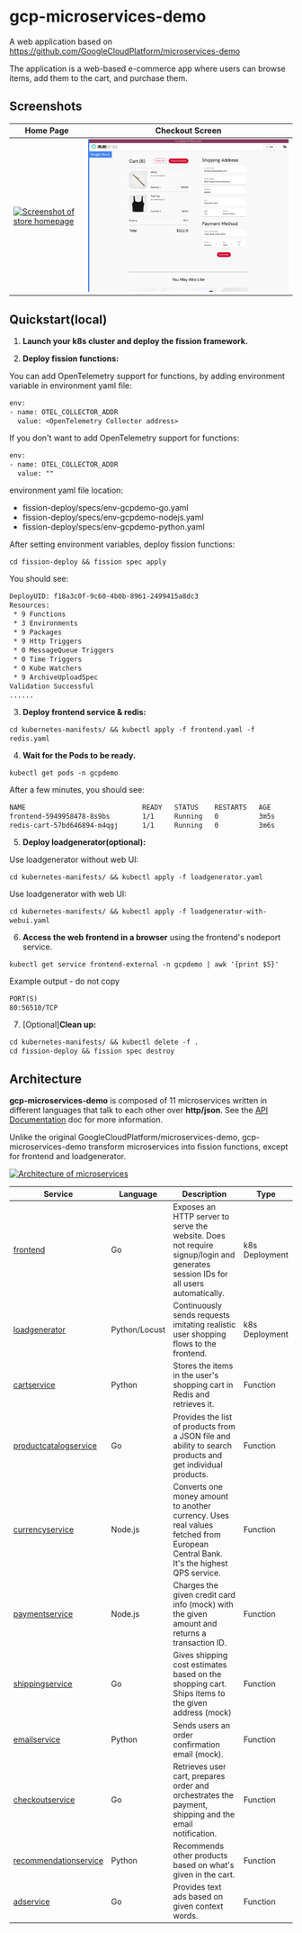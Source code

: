 # gcp-microservices-demo
A web application based on https://github.com/GoogleCloudPlatform/microservices-demo

The application is a web-based e-commerce app where users can browse items, add them to the cart, and purchase them.

## Screenshots
| Home Page | Checkout Screen |
| ----------|-----------------|
| [![Screenshot of store homepage](./docs/img/gcpdemo-frontend-1.png)](./docs/img/gcpdemo-frontend-1.png) | [![Screenshot of checkout screen](./docs/img/gcpdemo-frontend-2.png)](./docs/img/gcpdemo-frontend-2.png) |

## Quickstart(local)
1. **Launch your k8s cluster and deploy the fission framework.**

2. **Deploy fission functions:**

You can add OpenTelemetry support for functions, by adding environment variable in environment yaml file:
```
env:
- name: OTEL_COLLECTOR_ADDR
  value: <OpenTelemetry Collector address>
```
If you don't want to add OpenTelemetry support for functions:
```
env:
- name: OTEL_COLLECTOR_ADDR
  value: ""
```
environment yaml file location: 
- fission-deploy/specs/env-gcpdemo-go.yaml 
- fission-deploy/specs/env-gcpdemo-nodejs.yaml 
- fission-deploy/specs/env-gcpdemo-python.yaml

After setting environment variables, deploy fission functions:
```
cd fission-deploy && fission spec apply
```
You should see:
```
DeployUID: f18a3c0f-9c60-4b0b-8961-2499415a8dc3
Resources:
 * 9 Functions
 * 3 Environments
 * 9 Packages 
 * 9 Http Triggers 
 * 0 MessageQueue Triggers
 * 0 Time Triggers
 * 0 Kube Watchers
 * 9 ArchiveUploadSpec
Validation Successful
......
```

3. **Deploy frontend service & redis:**
```
cd kubernetes-manifests/ && kubectl apply -f frontend.yaml -f redis.yaml
```

4. **Wait for the Pods to be ready.**
```
kubectl get pods -n gcpdemo
```
After a few minutes, you should see:
```
NAME                             READY   STATUS    RESTARTS   AGE
frontend-5949958478-8s9bs        1/1     Running   0          3m5s
redis-cart-57bd646894-m4qgj      1/1     Running   0          3m6s
```

5. **Deploy loadgenerator(optional):**

Use loadgenerator without web UI:
```
cd kubernetes-manifests/ && kubectl apply -f loadgenerator.yaml
```

Use loadgenerator with web UI:
```
cd kubernetes-manifests/ && kubectl apply -f loadgenerator-with-webui.yaml
```

6. **Access the web frontend in a browser** using the frontend's nodeport service.
```
kubectl get service frontend-external -n gcpdemo | awk '{print $5}'
```
Example output - do not copy
```
PORT(S)
80:56510/TCP
```

7. [Optional]**Clean up:**
```
cd kubernetes-manifests/ && kubectl delete -f .
cd fission-deploy && fission spec destroy
```

## Architecture
**gcp-microservices-demo** is composed of 11 microservices written in different
languages that talk to each other over **http/json**. See the [API Documentation](./docs/api-documentation.md) doc for more information.

Unlike the original GoogleCloudPlatform/microservices-demo, gcp-microservices-demo transform microservices into fission functions, except for frontend and loadgenerator.

[![Architecture of
microservices](./docs/img/architecture-diagram.png)](./docs/img/architecture-diagram.png)

| Service | Language | Description | Type |
| ------- | -------- | ----------- | ---- |
| [frontend](./src/frontend) | Go | Exposes an HTTP server to serve the website. Does not require signup/login and generates session IDs for all users automatically. | k8s Deployment |
| [loadgenerator](./src/loadgenerator) | Python/Locust | Continuously sends requests imitating realistic user shopping flows to the frontend. | k8s Deployment |
| [cartservice](./src/cartservice) | Python | Stores the items in the user's shopping cart in Redis and retrieves it. | Function |
| [productcatalogservice](./src/productcatalogservice) | Go | Provides the list of products from a JSON file and ability to search products and get individual products. | Function |
| [currencyservice](./src/currencyservice) | Node.js | Converts one money amount to another currency. Uses real values fetched from European Central Bank. It's the highest QPS service. | Function |
| [paymentservice](./src/paymentservice) | Node.js | Charges the given credit card info (mock) with the given amount and returns a transaction ID. | Function |
| [shippingservice](./src/shippingservice) | Go | Gives shipping cost estimates based on the shopping cart. Ships items to the given address (mock) | Function |
| [emailservice](./src/emailservice) | Python | Sends users an order confirmation email (mock). | Function |
| [checkoutservice](./src/checkoutservice) | Go | Retrieves user cart, prepares order and orchestrates the payment, shipping and the email notification. | Function |
| [recommendationservice](./src/recommendationservice) | Python | Recommends other products based on what's given in the cart. | Function |
| [adservice](./src/adservice) | Go | Provides text ads based on given context words. | Function |
